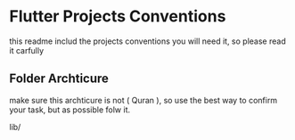 # Flutter Projects Conventions
this readme includ the projects conventions you will need it, so please read it carfully

## Folder Archticure
make sure this archticure is not ( Quran ), so use the best way to confirm your task, but as possible folw it.

lib/
